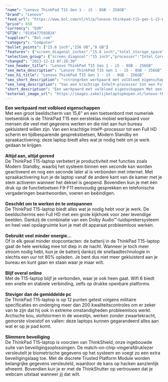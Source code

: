 ```yaml
---
"name": "Lenovo ThinkPad T15 Gen 1 - i5 - 8GB - 256GB"
"brand": "Lenovo"
"feed_url": "https://www.bol.com/nl/nl/p/lenovo-thinkpad-t15-gen-1-i5-8gb-256gb/9300000112504793"
"price": 650
"currency": "EUR"
"GTIN": "0195477593824"
"supplier": "Bol.com"
"category": "Computer"
"bullet_points": ["15.6 inch","256 GB","8 GB"]
"features": {"screen_diagonal_inches":"15.6 inch","total_storage_space":"256 GB","memory_size":"8 GB"}
"selection_group": {"screen_diagonal":"15 inch","processor":"Intel Core i5","changed_price_past_3_days":false,"product_family":"Thinkpad"}
"changed": "2023-12-13 07:26:30"
"seo_header_title": "Lenovo ThinkPad T15 Gen 1 - i5 - 8GB - 256GB"
"seo_meta_description": "Lenovo ThinkPad T15 Gen 1 - i5 - 8GB - 256GB"
"seo_h1_title": "Lenovo ThinkPad T15 Gen 1 - i5 - 8GB - 256GB"
"seo_short_description": "<strong>Een werkpaard met volbloed eigenschappen</strong><br />Met een groot beeldscherm van 15,6\" en een toetsenbord met numeriek toetsenblok is de ThinkPad T15 een eersteklas mobiel werkpaard voor mensen die veel met gegevens werken en die niet aan hun bureau gekluisterd willen zijn."
"seo_long_description": "Van een krachtige Intel®-processor tot een Full HD scherm en tijdbesparende gesprekstoetsen, Modern Standby en spraakactivering: deze laptop biedt alles wat je nodig hebt om je werk gedaan te krijgen. <br /><br /><strong>Altijd aan, altijd gereed</strong><br />De ThinkPad T15-laptop verbetert je productiviteit met functies zoals Modern Standby, waarbij het systeem binnen een seconde kan worden geactiveerd en nog een seconde later al is verbonden met internet. Met spraakactivering kun je de laptop vanaf de andere kant van de kamer met je stem activeren wanneer het deksel is geopend. Bovendien kun je met één druk op de functietoetsen F9-F11 eenvoudig gesprekken en telefonische vergaderingen beantwoorden, voeren en beëindigen. <br /><br /><strong>Geschikt om te werken én te ontspannen</strong><br />De ThinkPad T15-laptop biedt alles wat je nodig hebt voor je werk. De beeldschermis een Full HD met een grote kijkhoek voor zeer levendige beelden. Dankzij de combinatie van een Dolby Audio™-luidsprekersysteem en heel veel opslagruimte kun je met dit apparaat probleemloos werken. <br /><br /><strong>Gebruikt veel minder energie…</strong><br />Of in elk geval minder stopcontacten: de batterij in de ThinkPad T15-laptop gaat de hele werkdag mee tot diep in de nacht. Wanneer je toch meer stroom nodig hebt, kun je de batterij dankzij de snellaadtechnologie in slechts een uur tot 80% opladen. Je bent dus niet meer gekluisterd aan je bureau en kunt gaan en staan waar je maar wilt. <br /><br /><strong>Blijf overal online</strong><br />Met de T15-laptop blijf je verbonden, waar je ook heen gaat. Wifi 6 biedt een snelle en stabiele verbinding, zelfs op drukke openbare platforms. <br /><br /><strong>Steviger dan de gemiddelde pc</strong><br />De ThinkPad T15-laptop is op 12 punten getest volgens militaire specificaties en onderging meer dan 200 kwaliteitscontroles om er zeker van te zijn dat hij ook in extreme omstandigheden probleemloos werkt. Arctische kou, stofstormen in de woestijn, werken zonder zwaartekracht, gemorste vloeistof en vallen: deze laptops kunnen gegarandeerd alles aan wat er op je pad komt. <br /><br /><strong>Slimmere beveiliging</strong><br />De ThinkPad T15-laptop is voorzien van ThinkShield, onze ingebouwde suite van beveiligingsoplossingen. De match-on-chip-vingerafdruklezer versleutelt je biometrische gegevens op het systeem en voegt zo een extra beveiligingslaag toe. Met de discrete Trusted Platform Module worden belangrijke gegevens versleuteld, waardoor de kans op hacken aanzienlijk afneemt. Bovendien kun je er met de ThinkShutter op vertrouwen dat je webcam uitstaat wanneer jij dat wilt."
"short_description": "Een werkpaard met volbloed eigenschappen Met een groot beeldscherm van 15,6\" en een toetsenbord met numeriek toetsenblok is de ThinkPad T15 een eersteklas mobiel werkpaard voor mensen die veel met gegevens werken en die niet aan hun bureau gekluisterd willen zijn. Van een krachtige Intel®-processor tot een Full HD scherm en tijdbesparende gesprekstoetsen, Modern Standby en spraakactivering: deze laptop biedt alles wat je nodig hebt om je werk gedaan te krijgen. Altijd aan, altijd gereed De ThinkPad T15-laptop verbetert je productiviteit met functies zoals Modern Standby, waarbij het systeem binnen een seconde kan worden geactiveerd en nog een seconde later al is verbonden met internet. Met spraakactivering kun je de laptop vanaf de andere kant van de kamer met je stem activeren wanneer het deksel is geopend. Bovendien kun je met één druk op de functietoetsen F9-F11 eenvoudig gesprekken en telefonische vergaderingen beantwoorden, voeren en beëindigen. Geschikt om te werken én te ontspannen De ThinkPad T15-laptop biedt alles wat je nodig hebt voor je werk. De beeldschermis een Full HD met een grote kijkhoek voor zeer levendige beelden. Dankzij de combinatie van een Dolby Audio™-luidsprekersysteem en heel veel opslagruimte kun je met dit apparaat probleemloos werken. Gebruikt veel minder energie… Of in elk geval minder stopcontacten: de batterij in de ThinkPad T15-laptop gaat de hele werkdag mee tot diep in de nacht. Wanneer je toch meer stroom nodig hebt, kun je de batterij dankzij de snellaadtechnologie in slechts een uur tot 80% opladen. Je bent dus niet meer gekluisterd aan je bureau en kunt gaan en staan waar je maar wilt. Blijf overal online Met de T15-laptop blijf je verbonden, waar je ook heen gaat. Wifi 6 biedt een snelle en stabiele verbinding, zelfs op drukke openbare platforms. Steviger dan de gemiddelde pc De ThinkPad T15-laptop is op 12 punten getest volgens militaire specificaties en onderging meer dan 200 kwaliteitscontroles om er zeker van te zijn dat hij ook in extreme omstandigheden probleemloos werkt. Arctische kou, stofstormen in de woestijn, werken zonder zwaartekracht, gemorste vloeistof en vallen: deze laptops kunnen gegarandeerd alles aan wat er op je pad komt. Slimmere beveiliging De ThinkPad T15-laptop is voorzien van ThinkShield, onze ingebouwde suite van beveiligingsoplossingen. De match-on-chip-vingerafdruklezer versleutelt je biometrische gegevens op het systeem en voegt zo een extra beveiligingslaag toe. Met de discrete Trusted Platform Module worden belangrijke gegevens versleuteld, waardoor de kans op hacken aanzienlijk afneemt. Bovendien kun je er met de ThinkShutter op vertrouwen dat je webcam uitstaat wanneer jij dat wilt."
"external_image_url": "https://images.zakelijkelaptopkopen.nl/lenovo-thinkpad-t15-gen-1-i5-8gb-256gb.webp"
---
```


<strong>Een werkpaard met volbloed eigenschappen</strong><br />Met een groot beeldscherm van 15,6" en een toetsenbord met numeriek toetsenblok is de ThinkPad T15 een eersteklas mobiel werkpaard voor mensen die veel met gegevens werken en die niet aan hun bureau gekluisterd willen zijn. Van een krachtige Intel®-processor tot een Full HD scherm en tijdbesparende gesprekstoetsen, Modern Standby en spraakactivering: deze laptop biedt alles wat je nodig hebt om je werk gedaan te krijgen.<br /><br /><strong>Altijd aan, altijd gereed</strong><br />De ThinkPad T15-laptop verbetert je productiviteit met functies zoals Modern Standby, waarbij het systeem binnen een seconde kan worden geactiveerd en nog een seconde later al is verbonden met internet. Met spraakactivering kun je de laptop vanaf de andere kant van de kamer met je stem activeren wanneer het deksel is geopend. Bovendien kun je met één druk op de functietoetsen F9-F11 eenvoudig gesprekken en telefonische vergaderingen beantwoorden, voeren en beëindigen.<br /><br /><strong>Geschikt om te werken én te ontspannen</strong><br />De ThinkPad T15-laptop biedt alles wat je nodig hebt voor je werk. De beeldschermis een Full HD met een grote kijkhoek voor zeer levendige beelden. Dankzij de combinatie van een Dolby Audio™-luidsprekersysteem en heel veel opslagruimte kun je met dit apparaat probleemloos werken.<br /><br /><strong>Gebruikt veel minder energie…</strong><br />Of in elk geval minder stopcontacten: de batterij in de ThinkPad T15-laptop gaat de hele werkdag mee tot diep in de nacht. Wanneer je toch meer stroom nodig hebt, kun je de batterij dankzij de snellaadtechnologie in slechts een uur tot 80% opladen. Je bent dus niet meer gekluisterd aan je bureau en kunt gaan en staan waar je maar wilt.<br /><br /><strong>Blijf overal online</strong><br />Met de T15-laptop blijf je verbonden, waar je ook heen gaat. Wifi 6 biedt een snelle en stabiele verbinding, zelfs op drukke openbare platforms. <br /><br /><strong>Steviger dan de gemiddelde pc</strong><br />De ThinkPad T15-laptop is op 12 punten getest volgens militaire specificaties en onderging meer dan 200 kwaliteitscontroles om er zeker van te zijn dat hij ook in extreme omstandigheden probleemloos werkt. Arctische kou, stofstormen in de woestijn, werken zonder zwaartekracht, gemorste vloeistof en vallen: deze laptops kunnen gegarandeerd alles aan wat er op je pad komt.<br /><br /><strong>Slimmere beveiliging</strong><br />De ThinkPad T15-laptop is voorzien van ThinkShield, onze ingebouwde suite van beveiligingsoplossingen. De match-on-chip-vingerafdruklezer versleutelt je biometrische gegevens op het systeem en voegt zo een extra beveiligingslaag toe. Met de discrete Trusted Platform Module worden belangrijke gegevens versleuteld, waardoor de kans op hacken aanzienlijk afneemt. Bovendien kun je er met de ThinkShutter op vertrouwen dat je webcam uitstaat wanneer jij dat wilt.